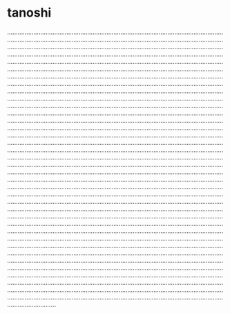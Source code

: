 # tanoshi
........................................................................................................................................................................................................................................................................................................................................................................................................................................................................................................................................................................................................................................................................................................................................................................................................................................................................................................................................................................................................................................................................................................................................................................................................................................................................................................................................................................................................................................................................................................................................................................................................................................................................................................................................................................................................................................................................................................................................................................................................................................................................................................................................................................................................................................................................................................................................................................................................................................................................................................................................................................................................................................................................................................................................................................................................................................................................................................................................................................................................................................................................................................................................................................................................................................................................................................................................................................................................................................................................................................................................................................................................................................................................................................................................................................................................................................................................................................................................................................................................................................................................................................................................................................................................................................................................................................................................................................................................................................................................................................................................................................................................................................................................................................................................................................................................